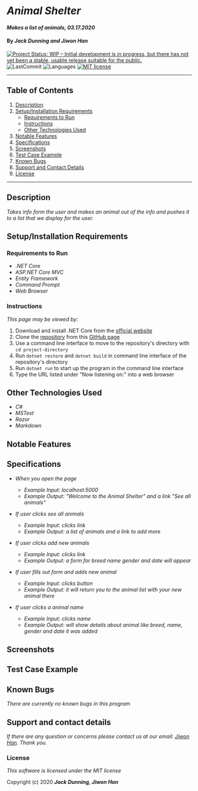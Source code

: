 # _Animal Shelter_

#### _Makes a list of animals, 03.17.2020_

#### By _**Jack Dunning and Jiwon Han**_

<!-- [![Project Status: Inactive – The project has reached a stable, usable state but is no longer being actively developed; support/maintenance will be provided as time allows.](https://www.repostatus.org/badges/latest/inactive.svg)](https://www.repostatus.org/#inactive) -->
<!-- [![Project Status: Active – The project has reached a stable, usable state and is being actively developed.](https://www.repostatus.org/badges/latest/active.svg)](https://www.repostatus.org/#active) -->
[![Project Status: WIP – Initial development is in progress, but there has not yet been a stable, usable release suitable for the public.](https://www.repostatus.org/badges/latest/wip.svg)](https://www.repostatus.org/#wip)
![LastCommit](https://img.shields.io/github/last-commit/jiwon-seattle/Animal-Shelter-Solution)
![Languages](https://img.shields.io/github/languages/top/jiwon-seattle/Animal-Shelter-Solution)
[![MIT license](https://img.shields.io/badge/License-MIT-orange.svg)](https://lbesson.mit-license.org/)

---
## Table of Contents
1. [Description](#description)
2. [Setup/Installation Requirements](#setup/installation-requirements)
    - [Requirements to Run](#requirements-to-run)
    - [Instructions](#instructions)
    - [Other Technologies Used](#other-technologies-used)
3. [Notable Features](#notable-features)
4. [Specifications](#specifications)
5. [Screenshots](#screenshots)
6. [Test Case Example](#test-case-example)
7. [Known Bugs](#known-bugs)
8. [Support and Contact Details](#support-and-contact-details)
9. [License](#license)
---
## Description

_Takes info form the user and makes an animal out of the info and pushes it to a list that we display for the user._
<!-- _Detailed desc w/ purpose/usage, what does, motivation to create, why exists, other info for users/developers to have_ -->

## Setup/Installation Requirements

### Requirements to Run
* _.NET Core_
* _ASP.NET Core MVC_
* _Entity Framework_
* _Command Prompt_
* _Web Browser_

### Instructions

*This page may be viewed by:*

1. Download and install .NET Core from the [official website](https://dotnet.microsoft.com/download/dotnet-core/)
2. Clone the [repository](https://github.com/jiwon-seattle/Animal-Shelter-Solution.git) from this [GitHub page](https://github.com/jiwon-seattle)
3. Use a command line interface to move to the repository's directory with `cd project-directory`
4. Run `dotnet restore` and `dotnet build` in command line interface of the repository's directory
5. Run `dotnet run` to start up the program in the command line interface
6. Type the URL listed under "Now listening on:" into a web browser 

## Other Technologies Used
* _C#_
* _MSTest_
* _Razor_
* _Markdown_

## Notable Features
<!-- _features that make project stand out_ -->

## Specifications

* _When you open the page_
  * _Example Input: localhost:5000_
  * _Example Output: "Welcome to the Animal Shelter" and a link "See all animals"_

* _If user clicks see all animals_
  * _Example Input: clicks link_
  * _Example Output: a list of animals and a link to add more_

* _If user clicks add new animals_
  * _Example Input: clicks link_
  * _Example Output: a form for breed name gender and date will appear_

* _If user fills out form and adds new animal_
  * _Example Input: clicks button_
  * _Example Output: it will return you to the animal list with your new animal there_

* _If user clicks a animal name_
  * _Example Input: clicks name_
  * _Example Output: will show details about animal like breed, name, gender and date it was added_


## Screenshots

<!-- _Here is a snippet of what the input looks like:_

![Snippet of input fields](img/snippet1.png)

_Here is a preview of what the output looks like:_

![Snippet of output box](img/snippet2.png) -->

<!-- _{Show pictures using ![alt text](image.jpg), show what library does as concisely as possible but don't need to explain how project solves problem from `code`_ -->

## Test Case Example
<!-- _Tests are done through Jest and are run from the command line prompt with `npm test`._
_Some example tests:_
![Snippet of an example test](img/test1.png)

![Snippet of an example result](img/test2.png) -->
<!-- _describe and show how to run tests with `code` examples}_ -->

## Known Bugs

_There are currently no known bugs in this program_

## Support and contact details

_If there are any question or concerns please contact us at our email: [Jiwon Han](mailto:jiwon1.han@gmail.com). Thank you._

### License

*This software is licensed under the MIT license*

Copyright (c) 2020 **_Jack Dunning, Jiwon Han_**
